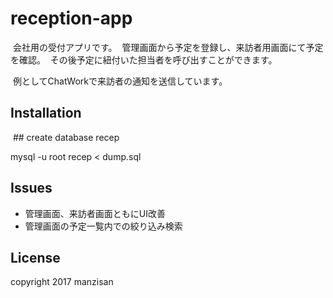 # reception-app

  会社用の受付アプリです。
  管理画面から予定を登録し、来訪者用画面にて予定を確認。
  その後予定に紐付いた担当者を呼び出すことができます。
  
  例としてChatWorkで来訪者の通知を送信しています。
      
## Installation
  ## create database recep
  
  mysql -u root recep < dump.sql
  
## Issues

- 管理画面、来訪者画面ともにUI改善
- 管理画面の予定一覧内での絞り込み検索

## License

 copyright 2017 manzisan
